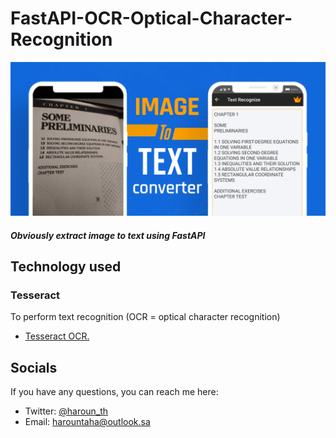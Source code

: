 # FastAPI-OCR-Optical-Character-Recognition

 <img width="800" src="https://github.com/HarounTaHa/FastAPI-OCR-Optical-Character-Recognition/blob/main/images/OCR-Image-to-Text-Converter.jpeg"> </img>

<h5>
    Obviously extract image to text using FastAPI
</h5>

## **Technology used**

###  **Tesseract**

To perform text recognition (OCR = optical character recognition)

- [Tesseract OCR.](https://github.com/UB-Mannheim/tesseract)

## Socials

If you have any questions, you can reach me here:

- Twitter: [@haroun_th](https://twitter.com/haroun_th)
- Email: harountaha@outlook.sa